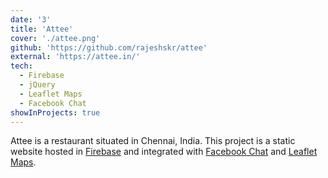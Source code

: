 ```yaml
---
date: '3'
title: 'Attee'
cover: './attee.png'
github: 'https://github.com/rajeshskr/attee'
external: 'https://attee.in/'
tech:
  - Firebase
  - jQuery
  - Leaflet Maps
  - Facebook Chat
showInProjects: true
---
```


Attee is a restaurant situated in Chennai, India. This project is a static website hosted in [Firebase](https://firebase.google.com/) and integrated with [Facebook Chat](https://developers.facebook.com/docs/messenger-platform/discovery/facebook-chat-plugin/) and [Leaflet Maps](https://leafletjs.com/).
